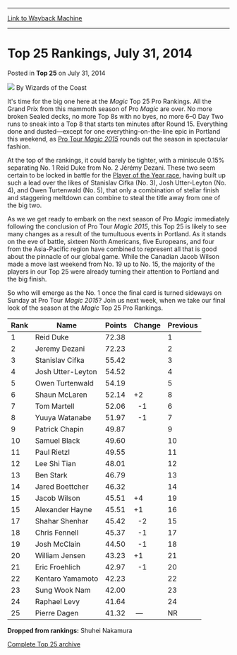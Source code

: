 
---
[Link to Wayback Machine](https://web.archive.org/web/20220930183222/https://magic.wizards.com/en/articles/archive/top-25-rankings-july-31-2014-2014-07-31-events)

[_metadata_:author]:- "Wizards of the Coast"
[_metadata_:description]:- "While one player made a move last weekend, most Top 25 players were focused on Portland."
[_metadata_:generator]:- "Drupal 7 (http://drupal.org)"
[_metadata_:node]:- "255786"
[_metadata_:publish_date]:- "2014-07-31"
[_metadata_:source]:- "div-main-content"
[_metadata_:title]:- "Top 25 Rankings, July 31, 2014"
[_metadata_:wayback_capture_timestamp]:- "2022-09-30 18:32:22"
[_metadata_:wayback_raw_url]:- "https://web.archive.org/web/20220930183222id_/https://magic.wizards.com/en/articles/archive/top-25-rankings-july-31-2014-2014-07-31-events"
[_metadata_:wayback_url]:- "https://magic.wizards.com/en/articles/archive/top-25-rankings-july-31-2014-2014-07-31-events"
---


Top 25 Rankings, July 31, 2014
==============================



 Posted in **Top 25**
 on July 31, 2014 






![](https://media.magic.wizards.com/styles/auth_small/public/images/person/wizards_author.jpg)
By Wizards of the Coast











It's time for the big one here at the *Magic* Top 25 Pro Rankings. All the Grand Prix from this mammoth season of Pro *Magic* are over. No more broken Sealed decks, no more Top 8s with no byes, no more 6–0 Day Two runs to sneak into a Top 8 that starts ten minutes after Round 15. Everything done and dusted—except for one everything-on-the-line epic in Portland this weekend, as [Pro Tour *Magic 2015*](/content/fact-sheet-pro-tour-magic-2015) rounds out the season in spectacular fashion.



At the top of the rankings, it could barely be tighter, with a miniscule 0.15% separating No. 1 Reid Duke from No. 2 Jérémy Dezani. These two seem certain to be locked in battle for the [Player of the Year race](http://magic.wizards.com/en/protour/standings/poy201314), having built up such a lead over the likes of Stanislav Cifka (No. 3), Josh Utter-Leyton (No. 4), and Owen Turtenwald (No. 5), that only a combination of stellar finish and staggering meltdown can combine to steal the title away from one of the big two.



As we we get ready to embark on the next season of Pro *Magic* immediately following the conclusion of Pro Tour *Magic 2015*, this Top 25 is likely to see many changes as a result of the tumultuous events in Portland. As it stands on the eve of battle, sixteen North Americans, five Europeans, and four from the Asia-Pacific region have combined to represent all that is good about the pinnacle of our global game. While the Canadian Jacob Wilson made a move last weekend from No. 19 up to No. 15, the majority of the players in our Top 25 were already turning their attention to Portland and the big finish.



So who will emerge as the No. 1 once the final card is turned sideways on Sunday at Pro Tour *Magic 2015*? Join us next week, when we take our final look of the season at the *Magic* Top 25 Pro Rankings.





| Rank | Name | Points | Change | Previous |
| --- | --- | --- | --- | --- |
| 1 | Reid Duke | 72.38 |  | 1 |
| 2 | Jeremy Dezani | 72.23 |  | 2 |
| 3 | Stanislav Cifka | 55.42 |  | 3 |
| 4 | Josh Utter-Leyton | 54.52 |  | 4 |
| 5 | Owen Turtenwald | 54.19 |  | 5 |
| 6 | Shaun McLaren | 52.14 |  +2 | 8 |
| 7 | Tom Martell | 52.06 |   -1 | 6 |
| 8 | Yuuya Watanabe | 51.97 |   -1 | 7 |
| 9 | Patrick Chapin | 49.87 |  | 9 |
| 10 | Samuel Black | 49.60 |  | 10 |
| 11 | Paul Rietzl | 49.55 |  | 11 |
| 12 | Lee Shi Tian | 48.01 |  | 12 |
| 13 | Ben Stark | 46.79 |  | 13 |
| 14 | Jared Boettcher | 46.32 |  | 14 |
| 15 | Jacob Wilson | 45.51 |  +4 | 19 |
| 15 | Alexander Hayne | 45.51 |  +1 | 16 |
| 17 | Shahar Shenhar | 45.42 |   -2 | 15 |
| 18 | Chris Fennell | 45.37 |   -1 | 17 |
| 19 | Josh McClain | 44.50 |   -1 | 18 |
| 20 | William Jensen | 43.23 |  +1 | 21 |
| 21 | Eric Froehlich | 42.97 |   -1 | 20 |
| 22 | Kentaro Yamamoto | 42.23 |  | 22 |
| 23 | Sung Wook Nam | 42.00 |  | 23 |
| 24 | Raphael Levy | 41.64 |  | 24 |
| 25 | Pierre Dagen | 41.32 |  — | NR |

  
**Dropped from rankings:** Shuhei Nakamura



[Complete Top 25 archive](/node/140916)







